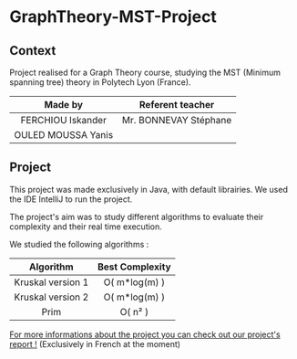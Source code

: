 # GraphTheory-MST-Project

## Context
Project realised for a Graph Theory course, studying the MST (Minimum spanning tree) theory in Polytech Lyon (France).

|**Made by**|**Referent teacher**|
|:-:|:-:|
|FERCHIOU Iskander|Mr. BONNEVAY Stéphane|
|OULED MOUSSA Yanis|

## Project
This project was made exclusively in Java, with default librairies.
We used the IDE IntelliJ to run the project.

The project's aim was to study different algorithms to evaluate their complexity and their real time execution.

We studied the following algorithms :

|**Algorithm**|**Best Complexity**|
|:-:|:-:|
|Kruskal version 1|O( m*log(m) )|
|Kruskal version 2|O( m*log(m) )|
|Prim|O( n² )|

[For more informations about the project you can check out our project's report !](https://github.com/Yaimuu/GraphTheory-MST-Project/tree/main/Report) (Exclusively in French at the moment)

